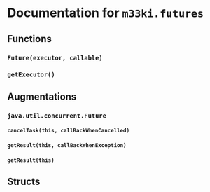 
# Documentation for `m33ki.futures`




## Functions

### `Future(executor, callable)`



### `getExecutor()`




## Augmentations

### `java.util.concurrent.Future`



#### `cancelTask(this, callBackWhenCancelled)`



#### `getResult(this, callBackWhenException)`



#### `getResult(this)`





## Structs

